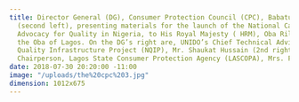 ```yaml
---
title: Director General (DG), Consumer Protection Council (CPC), Babatunde Irukera
  (second left), presenting materials for the launch of the National Campaign and
  Advocacy for Quality in Nigeria, to His Royal Majesty ( HRM), Oba Rilwan Akiolu,
  the Oba of Lagos. On the DG’s right are, UNIDO’s Chief Technical Adviser on National
  Quality Infrastructure Project (NQIP), Mr. Shaukat Hussain (2nd right) and Board
  Chairperson, Lagos State Consumer Protection Agency (LASCOPA), Mrs. Funmilola Falana.
date: 2018-07-30 20:20:00 -11:00
image: "/uploads/the%20cpc%203.jpg"
dimension: 1012x675
---
```


